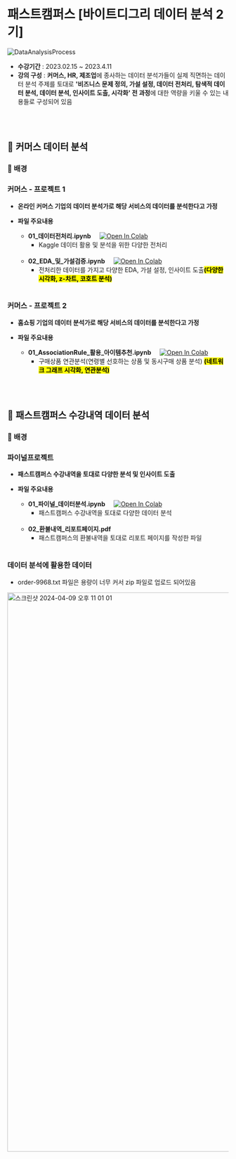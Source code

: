 # 패스트캠퍼스 [바이트디그리 데이터 분석 2기]

![DataAnalysisProcess](https://github.com/hahhhh77/FastCampus_Project/assets/50604929/f6a2454e-3d17-4984-a9b9-56b14fa81c39)

- **수강기간** : 2023.02.15 ~ 2023.4.11
- **강의 구성** : **커머스, HR, 제조업**에 종사하는 데이터 분석가들이 실제 직면하는 데이터 분석 주제를 토대로 **'비즈니스 문제 정의, 가설 설정, 데이터 전처리, 탐색적 데이터 분석, 데이터 분석, 인사이트 도출, 시각화' 전 과정**에 대한 역량을 키울 수 있는 내용들로 구성되어 있음 

<br><br>
## 🛒 커머스 데이터 분석
### 🔎 배경
### 커머스 - 프로젝트 1

- **온라인 커머스 기업의 데이터 분석가로 해당 서비스의 데이터를 분석한다고 가정**

- **파일 주요내용**
  - **01_데이터전처리.ipynb** &nbsp;&nbsp;&nbsp; [![Open In Colab](https://colab.research.google.com/assets/colab-badge.svg)](https://drive.google.com/file/d/1nwlXV11Uy6ds5O9zEETPh2NSMqPsVDwj/view?usp=sharing)
    -  Kaggle 데이터 활용 및 분석을 위한 다양한 전처리
      <br>
  - **02_EDA_및_가설검증.ipynb** &nbsp;&nbsp;&nbsp; [![Open In Colab](https://colab.research.google.com/assets/colab-badge.svg)](https://drive.google.com/file/d/1JAO_dITf7LZkry8zzGS8A21IHr3VPGVK/view?usp=sharing)
    - 전처리한 데이터를 가지고 다양한 EDA, 가설 설정, 인사이트 도출<mark>**(다양한 시각화, z-차트, 코호트 분석)**</mark>
<br><br>
### 커머스 - 프로젝트 2

- **홈쇼핑 기업의 데이터 분석가로 해당 서비스의 데이터를 분석한다고 가정**

- **파일 주요내용**
  - **01_AssociationRule_활용_아이템추천.ipynb** &nbsp;&nbsp;&nbsp; [![Open In Colab](https://colab.research.google.com/assets/colab-badge.svg)](https://drive.google.com/file/d/1IZYTyVdl4OKhBksZnOJXHHxIDzOrJvRd/view?usp=sharing)
    - 구매상품 연관분석(연령별 선호하는 상품 및 동시구매 상품 분석) <mark>**(네트워크 그래프 시각화, 연관분석)**</mark>

<br><br>

## 🏫 패스트캠퍼스 수강내역 데이터 분석
### 🔎 배경
### 파이널프로젝트

- **패스트캠퍼스 수강내역을 토대로 다양한 분석 및 인사이트 도출**


- **파일 주요내용**
  - **01_파이널_데이터분석.ipynb** &nbsp;&nbsp;&nbsp; [![Open In Colab](https://colab.research.google.com/assets/colab-badge.svg)](https://drive.google.com/file/d/1JeUdEFtSxbphLOMNOXeEVEKBcCUiGuAY/view?usp=sharing)
    -  패스트캠퍼스 수강내역을 토대로 다양한 데이터 분석
      <br>
  - **02_환불내역_리포트페이지.pdf** &nbsp;&nbsp;&nbsp; 
    - 패스트캠퍼스의 환불내역을 토대로 리포트 페이지를 작성한 파일
<br><br>
### 데이터 분석에 활용한 데이터 
- order-9968.txt 파일은 용량이 너무 커서 zip 파일로 업로드 되어있음
  
<img width="1273" alt="스크린샷 2024-04-09 오후 11 01 01" src="https://github.com/hahhhh77/Fastcampus_DataAnalysis/assets/50604929/01e0ecc4-2cd0-4252-ae9b-901249d90256">
